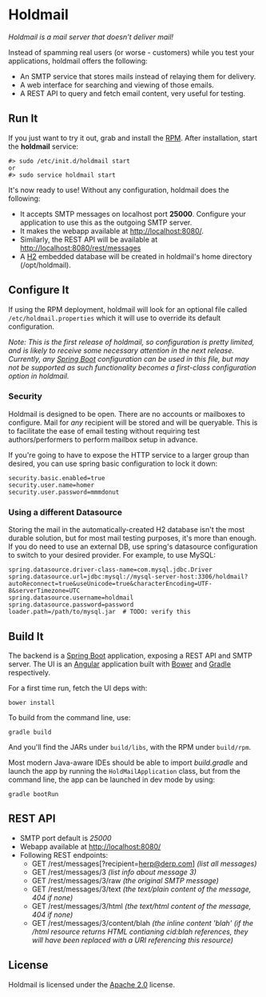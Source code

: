 # Holdmail

*Holdmail is a mail server that doesn't deliver mail!*

Instead of spamming real users (or worse - customers) while you test your applications, holdmail offers the following: 

* An SMTP service that stores mails instead of relaying them for delivery.  
* A web interface for searching and viewing of those emails.
* A REST API to query and fetch email content, very useful for testing.

## Run It

If you just want to try it out, grab and install the [RPM](#rpm-link-coming-soon).  After installation, start the **holdmail** service:

<pre><code>#&gt; sudo /etc/init.d/holdmail start
or
#&gt; sudo service holdmail start
</code></pre>

It's now ready to use!  Without any configuration, holdmail does the following:

* It accepts SMTP messages on localhost port **25000**. Configure your application to use this as the outgoing SMTP server.
* It makes the webapp available at [http://localhost:8080/](http://localhost:8080/). 
* Similarly, the REST API will be available at [http://localhost:8080/rest/messages](http://localhost:8080/rest/messages)
* A [H2](http://www.h2database.com/) embedded database will be created in holdmail's home directory (/opt/holdmail).

## Configure It

If using the RPM deployment, holdmail will look for an optional file called <code>/etc/holdmail.properties</code> which it will use to override its default configuration.  

*Note: This is the first release of holdmail, so configuration is pretty limited, and is likely to receive some necessary attention in the next release.  Currently, any [Spring Boot](http://projects.spring.io/spring-boot) configuration can be used in this file, but may not be supported as such functionality becomes a first-class configuration option in holdmail.*

### Security

Holdmail is designed to be open.  There are no accounts or mailboxes to configure.  Mail for _any_ recipient will be stored and will be queryable.  This is to facilitate the ease of email testing without requiring test authors/performers to perform mailbox setup in advance.  

If you're going to have to expose the HTTP service to a larger group than desired, you can use spring basic configuration to lock it down:

	security.basic.enabled=true
	security.user.name=homer
	security.user.password=mmmdonut


### Using a different Datasource

Storing the mail in the automatically-created H2 database isn't the most durable solution, but for most mail testing purposes, it's more than enough.  If you do need to use an external DB, use spring's datasource configuration to switch to your desired provider.  For example, to use MySQL:

	spring.datasource.driver-class-name=com.mysql.jdbc.Driver
	spring.datasource.url=jdbc:mysql://mysql-server-host:3306/holdmail?autoReconnect=true&useUnicode=true&characterEncoding=UTF-8&serverTimezone=UTC
	spring.datasource.username=holdmail
	spring.datasource.password=password
	loader.path=/path/to/mysql.jar  # TODO: verify this 


## Build It

The backend is a [Spring Boot](http://projects.spring.io/spring-boot) application, exposing a REST API and SMTP server.  The UI is an [Angular](https://angularjs.org/) application built with [Bower](https://bower.io) and [Gradle](https://gradle.org) respectively. 

For a first time run, fetch the UI deps with:

    bower install
       
To build from the command line, use:

	gradle build

And you'll find the JARs under <code>build/libs</code>, with the RPM under <code>build/rpm</code>.  

Most modern Java-aware IDEs should be able to import *build.gradle* and launch the app by running the <code>HoldMailApplication</code> class, but from the command line, the app can be launched in dev mode by using:

	gradle bootRun
	
## REST API

* SMTP port default is *25000*
* Webapp available at [http://localhost:8080/](http://localhost:8080/)
* Following REST endpoints:
	* GET /rest/messages[?recipient=herp@derp.com] _(list all messages)_
	* GET /rest/messages/3 _(list info about message 3)_
	* GET /rest/messages/3/raw _(the original SMTP message)_
	* GET /rest/messages/3/text _(the text/plain content of the message, 404 if none)_
	* GET /rest/messages/3/html _(the text/html content of the message, 404 if none)_
	* GET /rest/messages/3/content/blah _(the inline content 'blah' (if the /html resource returns HTML contianing cid:blah references, they will have been replaced with a URI referencing this resource)_


## License

Holdmail is licensed under the [Apache 2.0](LICENSE) license.  

